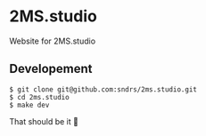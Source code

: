 # 2MS.studio

Website for 2MS.studio

## Developement

```
$ git clone git@github.com:sndrs/2ms.studio.git
$ cd 2ms.studio
$ make dev
```

That should be it 🤞

